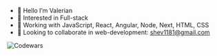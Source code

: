 - 👋 Hello I’m Valerian
- 👀 Interested in Full-stack
- 🌱 Working with JavaScript, React, Angular, Node, Next, HTML, CSS
- 🚀 Looking to collaborate in web-development: shev1181@gmail.com

![Codewars](https://github.r2v.ch/codewars?user=vishev&name=true&top_languages=true&stroke=%23b362ff&theme=purple_dark)
